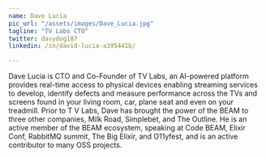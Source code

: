 ```yaml
---
name: Dave Lucia
pic_url: "/assets/images/Dave_Lucia.jpg"
tagline: "TV Labs CTO"
twitter: davydog187
linkedin: /in/david-lucia-a395441b/

---
```

Dave Lucia is CTO and Co-Founder of TV Labs, an AI-powered platform provides real-time access to physical devices enabling streaming services to develop, identify defects and measure performance across the TVs and screens found in your living room, car, plane seat and even on your treadmill. Prior to T V Labs, Dave has brought the power of the BEAM to three other companies, Milk Road, Simplebet, and The Outline. He is an active member of the BEAM ecosystem, speaking at Code BEAM, Elixir Conf, RabbitMQ summit, The Big Elixir, and O11yfest, and is an active contributor to many OSS projects.